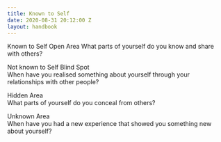 ```yaml
---
title: Known to Self
date: 2020-08-31 20:12:00 Z
layout: handbook
---
```


Known to Self
Open Area 
What parts of yourself do you know and share with others? 

Not known to Self
Blind Spot  
When have you realised something about yourself through your relationships 
with other people? 

Hidden Area  
What parts of yourself do you conceal from others?  

Unknown Area  
When have you had a new experience that showed you something new about yourself?  


